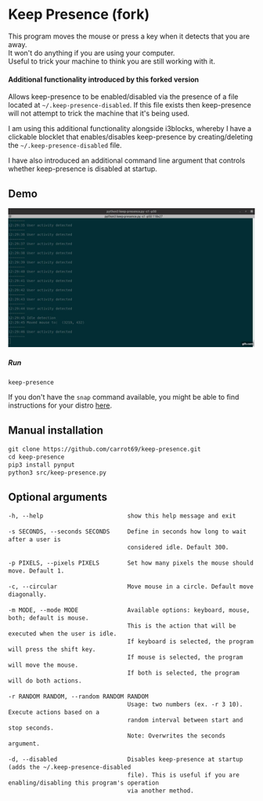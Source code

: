 # Keep Presence (fork)

This program moves the mouse or press a key when it detects that you are away.  
It won't do anything if you are using your computer.  
Useful to trick your machine to think you are still working with it. 

#### Additional functionality introduced by this forked version

Allows keep-presence to be enabled/disabled via the presence of a file located at `~/.keep-presence-disabled`. If this file exists
then keep-presence will not attempt to trick the machine that it's being used.

I am using this additional functionality alongside i3blocks, whereby I have a clickable blocklet that enables/disables keep-presence
by creating/deleting the `~/.keep-presence-disabled` file.

I have also introduced an additional command line argument that controls whether keep-presence is disabled at startup.


## Demo

[![Demo](demo/demo.gif)](https://github.com/carrot69/keep-presence)

##### Run

```
keep-presence
```

If you don't have the `snap` command available, you might be able to find instructions for your distro [here](https://docs.snapcraft.io/core/install).

## Manual installation

```
git clone https://github.com/carrot69/keep-presence.git
cd keep-presence
pip3 install pynput
python3 src/keep-presence.py
```

## Optional arguments

```
-h, --help                        show this help message and exit
            
-s SECONDS, --seconds SECONDS     Define in seconds how long to wait after a user is
                                  considered idle. Default 300.

-p PIXELS, --pixels PIXELS        Set how many pixels the mouse should move. Default 1.

-c, --circular                    Move mouse in a circle. Default move diagonally.

-m MODE, --mode MODE              Available options: keyboard, mouse, both; default is mouse. 
                                  This is the action that will be executed when the user is idle. 
                                  If keyboard is selected, the program will press the shift key. 
                                  If mouse is selected, the program will move the mouse. 
                                  If both is selected, the program will do both actions.

-r RANDOM RANDOM, --random RANDOM RANDOM
                                  Usage: two numbers (ex. -r 3 10). Execute actions based on a 
                                  random interval between start and stop seconds. 
                                  Note: Overwrites the seconds argument.

-d, --disabled                    Disables keep-presence at startup (adds the ~/.keep-presence-disabled
                                  file). This is useful if you are enabling/disabling this program's operation
                                  via another method.                                  
```
